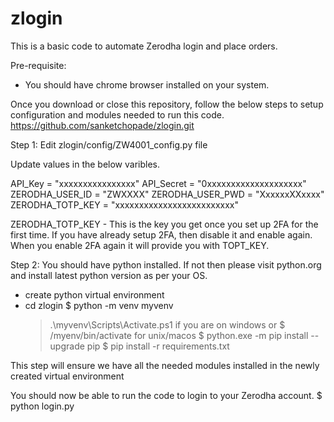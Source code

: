 # zlogin
This is a basic code to automate Zerodha login and place orders.

Pre-requisite:
- You should have chrome browser installed on your system.

Once you download or close this repository, follow the below steps to setup configuration and modules needed to run this code.
https://github.com/sanketchopade/zlogin.git

Step 1:
Edit zlogin/config/ZW4001_config.py file

Update values in the below varibles.

API_Key = "xxxxxxxxxxxxxxxx"
API_Secret = "0xxxxxxxxxxxxxxxxxxxx"
ZERODHA_USER_ID = "ZWXXXX"
ZERODHA_USER_PWD = "XxxxxxXXxxxx"
ZERODHA_TOTP_KEY = "xxxxxxxxxxxxxxxxxxxxxxxxx"

ZERODHA_TOTP_KEY - This is the key you get once you set up 2FA for the first time.
If you have already setup 2FA, then disable it and enable again. When you enable 2FA again it will provide you with TOPT_KEY.

Step 2:
You should have python installed. If not then please visit python.org and install latest python version as per your OS.
- create python virtual environment
- cd zlogin
  $ python -m venv myvenv
  > .\myvenv\Scripts\Activate.ps1 if you are on windows or $ /myenv/bin/activate for unix/macos
  $ python.exe -m pip install --upgrade pip
  $ pip install -r requirements.txt

This step will ensure we have all the needed modules installed in the newly created virtual environment

You should now be able to run the code to login to your Zerodha account.
$ python login.py
